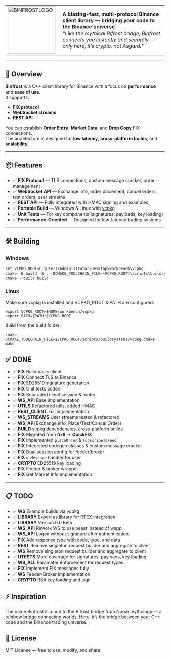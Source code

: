 <table align="center">
  <tr>
    <td>
      <img src="https://github.com/user-attachments/assets/621b8250-6fef-4a25-946c-3e2ff20de9f8" alt="BINFROSTLOGO" width="150" height="150" />
    </td>
    <td style="padding-left: 15px; vertical-align: middle;">
      <strong>A blazing-fast, multi-protocol Binance client library — bridging your code to the Binance universe.</strong><br />
      <em>"Like the mythical Bifrost bridge, Binfrost connects you instantly and securely — only here, it’s crypto, not Asgard."</em>
    </td>
  </tr>
</table>



---

## 🚀 Overview
**Binfrost** is a C++ client library for Binance with a focus on **performance** and **ease of use**.  
It supports:
- **FIX protocol**
- **WebSocket streams**
- **REST API**

You can establish **Order Entry**, **Market Data**, and **Drop Copy** FIX connections.  
The architecture is designed for **low latency**, **cross-platform builds**, and **scalability**.

---

## 📦 Features

- ✅ **FIX Protocol** — TLS connections, custom message cracker, order management  
- ✅ **WebSocket API** — Exchange info, order placement, cancel orders, test orders, user streams  
- ✅ **REST API** — Fully integrated with HMAC signing and examples  
- ✅ **Portable Build** — Windows & Linux with [vcpkg](https://vcpkg.io)  
- ✅ **Unit Tests** — For key components (signatures, payloads, key loading)  
- ✅ **Performance-Oriented** — Designed for low-latency trading systems  

---

## 🛠️ Building

### Windows
```powershell
set VCPKG_ROOT=C:\Users\Administrator\Desktop\workbench\vcpkg
cmake -B build -S . -DCMAKE_TOOLCHAIN_FILE=%VCPKG_ROOT%\scripts\buildsystems\vcpkg.cmake
cmake --build build
```

### Linux

Make sure vcpkg is installed and VCPKG_ROOT & PATH are configured:
```
export VCPKG_ROOT=$HOME/workbench/vcpkg
export PATH=$PATH:$VCPKG_ROOT
```

Build from the build folder:

```
cmake .. -DCMAKE_TOOLCHAIN_FILE=$VCPKG_ROOT/scripts/buildsystems/vcpkg.cmake
make
```
## ✅ DONE

- ✅ **FIX** Build basic client  
- ✅ **FIX** Connect TLS to Binance  
- ✅ **FIX** ED25519 signature generation  
- ✅ **FIX** Unit tests added  
- ✅ **FIX** Separated client session & router  
- ✅ **WS_API** Base implementation  
- ✅ **UTILS** Refactored utils, added HMAC  
- ✅ **REST_CLIENT** Full implementation  
- ✅ **WS_STREAMS** User streams tested & refactored  
- ✅ **WS_API** Exchange info, Place/Test/Cancel Orders  
- ✅ **BUILD** vcpkg dependencies, cross-platform builds  
- ✅ **FIX** Migrated from **fix8** → **QuickFIX**  
- ✅ **FIX** Implemented `placeOrder` & `subscribeToFeed`  
- ✅ **FIX** Integrated codegen classes & custom message cracker  
- ✅ **FIX** Dual session config for feeder/broker  
- ✅ **FIX** `onMessage` handler for user  
- ✅ **CRYPTO** ED25519 key loading  
- ✅ **FIX** Feeder & broker wrapper  
- ✅ **FIX** Get Market Info implementation  

---

## 📋 TODO

- ✅ **WS** Example builds via vcpkg  
- ✅ **LIBRARY** Export as library for RTEX integration  
- ✅ **LIBRARY** Version 0.0 Beta  
- ✅ **WS_API** Rework WS to use beast instead of wspp
- ✅ **WS_API** Logon without signature after authentication  
- ✅ **FIX** Add response type with code, type, and data  
- ✅ **REST** Remove singleton request builder and aggregate to client  
- ✅ **WS** Remove singleton request builder and aggregate to client  
- ✅ **UTESTS** More coverage for signatures, payloads, key loading  
- ✅ **WS_ALL** Parameter enforcement for request types  
- ✅ **FIX** Implement FIX messages fully  
- ✅ **WS** Feeder-Broker implementation  
- ✅ **CRYPTO** RSA key loading and sign  


## ⚡ Inspiration

The name Binfrost is a nod to the Bifrost bridge from Norse mythology — a rainbow bridge connecting worlds.
Here, it’s the bridge between your C++ code and the Binance trading universe.

## 📜 License

MIT License — free to use, modify, and share.
